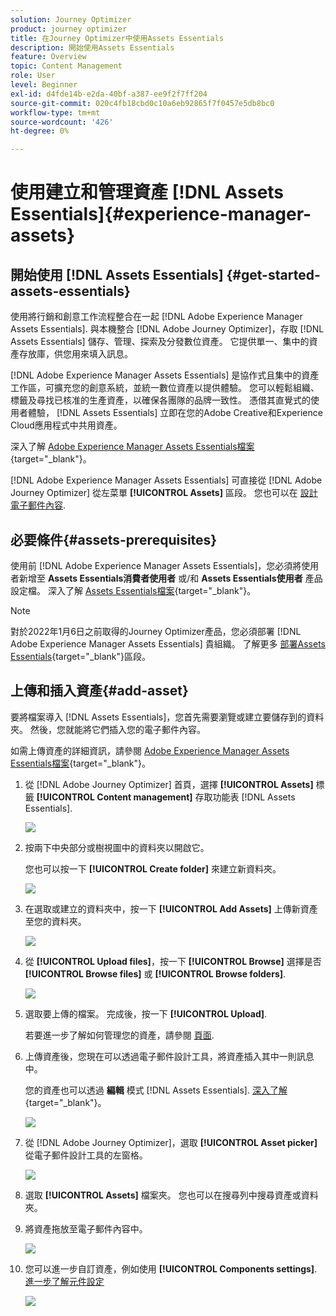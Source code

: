 ```yaml
---
solution: Journey Optimizer
product: journey optimizer
title: 在Journey Optimizer中使用Assets Essentials
description: 開始使用Assets Essentials
feature: Overview
topic: Content Management
role: User
level: Beginner
exl-id: d4fde14b-e2da-40bf-a387-ee9f2f7ff204
source-git-commit: 020c4fb18cbd0c10a6eb92865f7f0457e5db8bc0
workflow-type: tm+mt
source-wordcount: '426'
ht-degree: 0%

---
```


# 使用建立和管理資產 [!DNL Assets Essentials]{#experience-manager-assets}

## 開始使用 [!DNL Assets Essentials] {#get-started-assets-essentials}

使用將行銷和創意工作流程整合在一起 [!DNL Adobe Experience Manager Assets Essentials]. 與本機整合 [!DNL Adobe Journey Optimizer]，存取 [!DNL Assets Essentials] 儲存、管理、探索及分發數位資產。 它提供單一、集中的資產存放庫，供您用來填入訊息。

[!DNL Adobe Experience Manager Assets Essentials] 是協作式且集中的資產工作區，可擴充您的創意系統，並統一數位資產以提供體驗。 您可以輕鬆組織、標籤及尋找已核准的生產資產，以確保各團隊的品牌一致性。 憑借其直覺式的使用者體驗， [!DNL Assets Essentials] 立即在您的Adobe Creative和Experience Cloud應用程式中共用資產。

深入了解 [Adobe Experience Manager Assets Essentials檔案](https://experienceleague.adobe.com/docs/experience-manager-assets-essentials/help/introduction.html){target=&quot;_blank&quot;}。

[!DNL Adobe Experience Manager Assets Essentials] 可直接從 [!DNL Adobe Journey Optimizer] 從左菜單 **[!UICONTROL Assets]** 區段。 您也可以在 [設計電子郵件內容](get-started-email-design.md).

## 必要條件{#assets-prerequisites}

使用前 [!DNL Adobe Experience Manager Assets Essentials]，您必須將使用者新增至 **Assets Essentials消費者使用者** 或/和 **Assets Essentials使用者** 產品設定檔。 深入了解 [Assets Essentials檔案](https://experienceleague.adobe.com/docs/experience-manager-assets-essentials/help/deploy-administer.html){target=&quot;_blank&quot;}。

>[!NOTE]
>對於2022年1月6日之前取得的Journey Optimizer產品，您必須部署 [!DNL Adobe Experience Manager Assets Essentials] 貴組織。 了解更多 [部署Assets Essentials](https://experienceleague.adobe.com/docs/experience-manager-assets-essentials/help/deploy-administer.html){target=&quot;_blank&quot;}區段。

## 上傳和插入資產{#add-asset}

要將檔案導入 [!DNL Assets Essentials]，您首先需要瀏覽或建立要儲存到的資料夾。 然後，您就能將它們插入您的電子郵件內容。

如需上傳資產的詳細資訊，請參閱 [Adobe Experience Manager Assets Essentials檔案](https://experienceleague.adobe.com/docs/experience-manager-assets-essentials/help/add-delete.html){target=&quot;_blank&quot;}。

1. 從 [!DNL Adobe Journey Optimizer] 首頁，選擇 **[!UICONTROL Assets]** 標籤 **[!UICONTROL Content management]** 存取功能表 [!DNL Assets Essentials].

   ![](assets/media_library_1.png)

1. 按兩下中央部分或樹視圖中的資料夾以開啟它。

   您也可以按一下 **[!UICONTROL Create folder]** 來建立新資料夾。

   ![](assets/media_library_8.png)

1. 在選取或建立的資料夾中，按一下 **[!UICONTROL Add Assets]** 上傳新資產至您的資料夾。

   ![](assets/media_library_2.png)

1. 從 **[!UICONTROL Upload files]**，按一下 **[!UICONTROL Browse]** 選擇是否 **[!UICONTROL Browse files]** 或 **[!UICONTROL Browse folders]**.

   ![](assets/media_library_3.png)

1. 選取要上傳的檔案。 完成後，按一下 **[!UICONTROL Upload]**.

   若要進一步了解如何管理您的資產，請參閱 [頁面](https://experienceleague.adobe.com/docs/experience-manager-assets-essentials/help/manage-organize.html).

1. 上傳資產後，您現在可以透過電子郵件設計工具，將資產插入其中一則訊息中。

   您的資產也可以透過 **編輯** 模式 [!DNL Assets Essentials]. [深入了解](https://experienceleague.adobe.com/docs/experience-manager-assets-essentials/help/edit-images.html){target=&quot;_blank&quot;}。

   ![](assets/media_library_12.png)

1. 從 [!DNL Adobe Journey Optimizer]，選取 **[!UICONTROL Asset picker]** 從電子郵件設計工具的左窗格。

   ![](assets/media_library_5.png)

1. 選取 **[!UICONTROL Assets]** 檔案夾。 您也可以在搜尋列中搜尋資產或資料夾。

1. 將資產拖放至電子郵件內容中。

   ![](assets/media_library_6.png)

1. 您可以進一步自訂資產，例如使用 **[!UICONTROL Components settings]**. [進一步了解元件設定](content-components.md)

   ![](assets/media_library_13.png)

   <!--
    After adding your asset to your email, use the **[!UICONTROL Find similar Stock photos]** option to locate Stock photos that match the content, color, and composition of your image. [Learn more about Adobe Stock](stock.md).

    Note that this option is available for licensed/unlicensed Stock images and images from your Assets folder. 

    ![](assets/media_library_14.png)
    -->